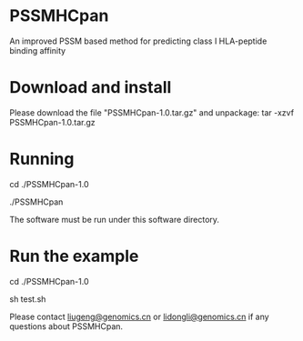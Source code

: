 # PSSMHCpan
An improved PSSM based method for predicting class I HLA-peptide binding affinity
# Download and install
Please download the file "PSSMHCpan-1.0.tar.gz" and unpackage: tar -xzvf PSSMHCpan-1.0.tar.gz
# Running
cd ./PSSMHCpan-1.0

./PSSMHCpan

The software must be run under this software directory.
# Run the example
cd ./PSSMHCpan-1.0

sh test.sh

Please contact liugeng@genomics.cn or lidongli@genomics.cn if any questions about PSSMHCpan.
